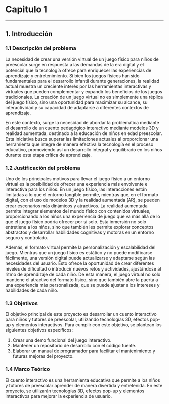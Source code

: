 # Capitulo 1
---
## 1. Introducción

### 1.1 Descripción del problema
La necesidad de crear una versión virtual de un juego físico para niños de preescolar surge en respuesta a las demandas de la era digital y el potencial que la tecnología ofrece para enriquecer las experiencias de aprendizaje y entretenimiento. Si bien los juegos físicos han sido fundamentales para el desarrollo infantil durante generaciones, la realidad actual muestra un creciente interés por las herramientas interactivas y virtuales que pueden complementar y expandir los beneficios de los juegos tradicionales. La creación de un juego virtual no es simplemente una réplica del juego físico, sino una oportunidad para maximizar su alcance, su interactividad y su capacidad de adaptarse a diferentes contextos de aprendizaje. 

En este contexto, surge la necesidad de abordar la problemática mediante el desarrollo de un cuento pedagógico interactivo mediante modelos 3D y realidad aumentada, destinado a la educación de niños en edad preescolar. Esta iniciativa busca superar las limitaciones actuales al proporcionar una herramienta que integre de manera efectiva la tecnología en el proceso educativo, promoviendo así un desarrollo integral y equilibrado en los niños durante esta etapa crítica de aprendizaje.

### 1.2 Justificación del problema
Uno de los principales motivos para llevar el juego físico a un entorno virtual es la posibilidad de ofrecer una experiencia más envolvente e interactiva para los niños. En un juego físico, las interacciones están limitadas a lo que el entorno tangible permite, mientras que, en el formato digital, con el uso de modelos 3D y la realidad aumentada (AR), se pueden crear escenarios más dinámicos y atractivos. La realidad aumentada permite integrar elementos del mundo físico con contenidos virtuales, proporcionando a los niños una experiencia de juego que va más allá de lo que el juego físico podría ofrecer por sí solo. Esta inmersión no solo entretiene a los niños, sino que también les permite explorar conceptos abstractos y desarrollar habilidades cognitivas y motoras en un entorno seguro y controlado. 

Además, el formato virtual permite la personalización y escalabilidad del juego. Mientras que un juego físico es estático y no puede modificarse fácilmente, una versión digital puede actualizarse y adaptarse según las necesidades del usuario. Esto ofrece la oportunidad de crear diferentes niveles de dificultad o introducir nuevos retos y actividades, ajustándose al ritmo de aprendizaje de cada niño. De esta manera, el juego virtual no solo mantiene el atractivo del formato físico, sino que también abre la puerta a una experiencia más personalizada, que se puede ajustar a los intereses y habilidades de cada niño.

### 1.3 Objetivos
El objetivo principal de este proyecto es desarrollar un cuento interactivo para niños y tutores de preescolar, utilizando tecnologías 3D, efectos pop-up y elementos interactivos. Para cumplir con este objetivo, se plantean los siguientes objetivos específicos:

1. Crear una demo funcional del juego interactivo.
2. Mantener un repositorio de desarrollo con el código fuente.
3. Elaborar un manual de programador para facilitar el mantenimiento y futuras mejoras del proyecto.

### 1.4 Marco Teórico
El cuento interactivo es una herramienta educativa que permite a los niños y tutores de preescolar aprender de manera divertida y entretenida. En este proyecto, se utilizarán tecnologías 3D, efectos pop-up y elementos interactivos para mejorar la experiencia de usuario.
